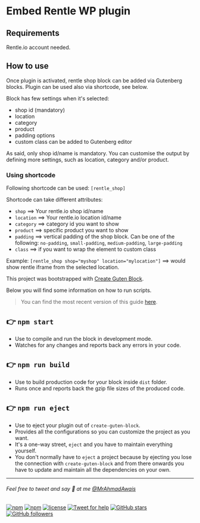 # Embed Rentle WP plugin

## Requirements
Rentle.io account needed.

## How to use
Once plugin is activated, rentle shop block can be added via Gutenberg blocks. Plugin can be used also via shortcode, see below.

Block has few settings when it's selected:
- shop id (mandatory)
- location
- category
- product
- padding options
- custom class can be added to Gutenberg editor

As said, only shop id/name is mandatory. You can customise the output by defining more settings, such as location, category and/or product.

### Using shortcode

Following shortcode can be used: `[rentle_shop]`

Shortcode can take different attributes:
- `shop` ==> Your rentle.io shop id/name
- `location` ==>  Your rentle.io location id/name
- `category` ==> category id you want to show
- `product` ==> specific product you want to show
- `padding` ==> vertical padding of the shop block. Can be one of the following: `no-padding`, `small-padding`, `medium-padding`, `large-padding`
- `class` ==> if you want to wrap the element to custom class

Example: `[rentle_shop shop="myshop" location="mylocation"]` ==> would show rentle iframe from the selected location.

This project was bootstrapped with [Create Guten Block](https://github.com/ahmadawais/create-guten-block).

Below you will find some information on how to run scripts.

>You can find the most recent version of this guide [here](https://github.com/ahmadawais/create-guten-block).

## 👉  `npm start`
- Use to compile and run the block in development mode.
- Watches for any changes and reports back any errors in your code.

## 👉  `npm run build`
- Use to build production code for your block inside `dist` folder.
- Runs once and reports back the gzip file sizes of the produced code.

## 👉  `npm run eject`
- Use to eject your plugin out of `create-guten-block`.
- Provides all the configurations so you can customize the project as you want.
- It's a one-way street, `eject` and you have to maintain everything yourself.
- You don't normally have to `eject` a project because by ejecting you lose the connection with `create-guten-block` and from there onwards you have to update and maintain all the dependencies on your own.

---

###### Feel free to tweet and say 👋 at me [@MrAhmadAwais](https://twitter.com/mrahmadawais/)

[![npm](https://img.shields.io/npm/v/create-guten-block.svg?style=flat-square)](https://www.npmjs.com/package/create-guten-block) [![npm](https://img.shields.io/npm/dt/create-guten-block.svg?style=flat-square&label=downloads)](https://www.npmjs.com/package/create-guten-block)  [![license](https://img.shields.io/github/license/mashape/apistatus.svg?style=flat-square)](https://github.com/ahmadawais/create-guten-block) [![Tweet for help](https://img.shields.io/twitter/follow/mrahmadawais.svg?style=social&label=Tweet%20@MrAhmadAwais)](https://twitter.com/mrahmadawais/) [![GitHub stars](https://img.shields.io/github/stars/ahmadawais/create-guten-block.svg?style=social&label=Stars)](https://github.com/ahmadawais/create-guten-block/stargazers) [![GitHub followers](https://img.shields.io/github/followers/ahmadawais.svg?style=social&label=Follow)](https://github.com/ahmadawais?tab=followers)

